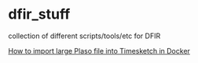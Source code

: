 # dfir_stuff
collection of different scripts/tools/etc for DFIR

[How to import large Plaso file into Timesketch in Docker](https://github.com/mazdafunsunn/dfir_stuff/blob/main/timesketch_import_plaso.sh)

